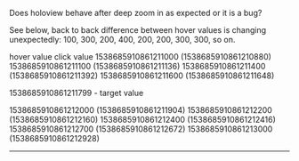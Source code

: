 
<!---
zyuzin2024/zyuzin2024 is a ✨ special ✨ repository because its `README.md` (this file) appears on your GitHub profile.
You can click the Preview link to take a look at your changes.
--->

Does holoview behave after deep zoom in as expected or it is a bug?
 
See below, back to back difference between hover values is changing unexpectedly: 100, 300, 200, 400, 200, 200, 300, 300, so on.
 
hover value                       click value
1538685910861211000 (1538685910861210880)
1538685910861211100 (1538685910861211136)
1538685910861211400 (1538685910861211392)
1538685910861211600 (1538685910861211648)
 
1538685910861211799 - target value
 
1538685910861212000 (1538685910861211904)
1538685910861212200 (1538685910861212160)
1538685910861212400 (1538685910861212416)
1538685910861212700 (1538685910861212672)
1538685910861213000 (1538685910861212928)
________________________________________
